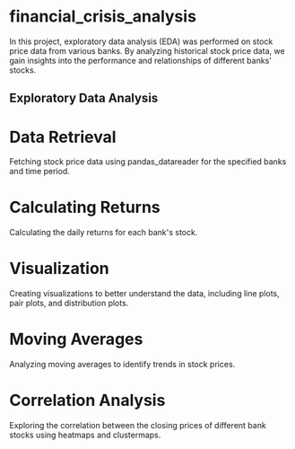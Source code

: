 # financial_crisis_analysis
In this project, exploratory data analysis (EDA) was performed on stock price data from various banks. By analyzing historical stock price data, we gain insights into the performance and relationships of different banks' stocks.
## Exploratory Data Analysis
# Data Retrieval 
Fetching stock price data using pandas_datareader for the specified banks and time period.
# Calculating Returns
Calculating the daily returns for each bank's stock.
# Visualization
Creating visualizations to better understand the data, including line plots, pair plots, and distribution plots.
# Moving Averages
Analyzing moving averages to identify trends in stock prices.
# Correlation Analysis
Exploring the correlation between the closing prices of different bank stocks using heatmaps and clustermaps.
